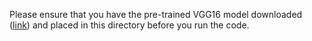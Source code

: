 Please ensure that you have the pre-trained VGG16 model downloaded ([link](https://www.cs.toronto.edu/~frossard/vgg16/vgg16_weights.npz)) and placed in this directory before you run the code. 
